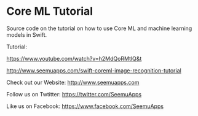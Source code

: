 Core ML Tutorial
==============================

Source code on the tutorial on how to use Core ML and machine learning models in Swift.

Tutorial:

https://www.youtube.com/watch?v=h2MdQoRMtlQ&t

http://www.seemuapps.com/swift-coreml-image-recognition-tutorial

Check out our Website: http://www.seemuapps.com

Follow us on Twtitter: https://twitter.com/SeemuApps

Like us on Facebook: https://www.facebook.com/SeemuApps
